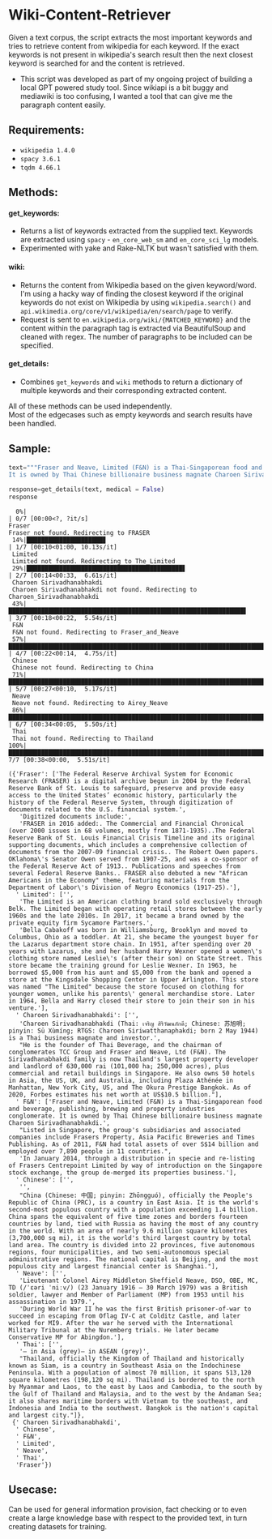 # Wiki-Content-Retriever

Given a text corpus, the script extracts the most important keywords and tries to retrieve content from wikipedia for each keyword. If the exact keywords is not present in wikipedia's search result then the next closest keyword is searched for and the content is retrieved.

- This script was developed as part of my ongoing project of building a local GPT powered study tool. Since wikiapi is a bit buggy and mediawiki is too confusing, I wanted a tool that can give me the paragraph content easily. 

## Requirements:
- `wikipedia 1.4.0`
- `spacy 3.6.1`
- `tqdm 4.66.1`

## Methods:
#### get_keywords:
- Returns a list of keywords extracted from the supplied text. Keywords are extracted using `spacy` - `en_core_web_sm` and `en_core_sci_lg` models.
- Experimented with yake and Rake-NLTK but wasn't satisfied with them.

#### wiki:
- Returns the content from Wikipedia based on the given keyword/word. I'm using a hacky way of finding the closest keyword if the original keywords do not exist on Wikipedia by using `wikipedia.search()` and `api.wikimedia.org/core/v1/wikipedia/en/search/page` to verify.
- Request is sent to `en.wikipedia.org/wiki/{MATCHED_KEYWORD}`  and the content within the paragraph tag is extracted via BeautifulSoup and cleaned with regex. The number of paragraphs to be included can be specified.

#### get_details:
- Combines `get_keywords` and `wiki` methods to return a dictionary of multiple keywords and their corresponding extracted content.

All of these methods can be used independently.  
Most of the edgecases such as empty keywords and search results have been handled.

## Sample:

```python
text="""Fraser and Neave, Limited (F&N) is a Thai-Singaporean food and beverage, publishing, brewing and property industries conglomerate.
It is owned by Thai Chinese billionaire business magnate Charoen Sirivadhanabhakdi."""

response=get_details(text, medical = False)
response
```
```
  0%|                                                                                                                                                                 | 0/7 [00:00<?, ?it/s]
Fraser
Fraser not found. Redirecting to FRASER
 14%|█████████████████████▊                                                                                                                                   | 1/7 [00:10<01:00, 10.13s/it]
 Limited
 Limited not found. Redirecting to The_Limited
 29%|███████████████████████████████████████████▋                                                                                                             | 2/7 [00:14<00:33,  6.61s/it]
 Charoen Sirivadhanabhakdi
 Charoen Sirivadhanabhakdi not found. Redirecting to Charoen_Sirivadhanabhakdi
 43%|█████████████████████████████████████████████████████████████████▌                                                                                       | 3/7 [00:18<00:22,  5.54s/it]
 F&N
 F&N not found. Redirecting to Fraser_and_Neave
 57%|███████████████████████████████████████████████████████████████████████████████████████▍                                                                 | 4/7 [00:22<00:14,  4.75s/it]
 Chinese
 Chinese not found. Redirecting to China
 71%|█████████████████████████████████████████████████████████████████████████████████████████████████████████████▎                                           | 5/7 [00:27<00:10,  5.17s/it]
 Neave
 Neave not found. Redirecting to Airey_Neave
 86%|███████████████████████████████████████████████████████████████████████████████████████████████████████████████████████████████████▏                     | 6/7 [00:34<00:05,  5.50s/it]
 Thai
 Thai not found. Redirecting to Thailand
100%|█████████████████████████████████████████████████████████████████████████████████████████████████████████████████████████████████████████████████████████| 7/7 [00:38<00:00,  5.51s/it]
```
```
({'Fraser': ['The Federal Reserve Archival System for Economic Research (FRASER) is a digital archive begun in 2004 by the Federal Reserve Bank of St. Louis to safeguard, preserve and provide easy access to the United States’ economic history, particularly the history of the Federal Reserve System, through digitization of documents related to the U.S. financial system.',
   'Digitized documents include:',
   'FRASER in 2016 added:. The Commercial and Financial Chronical (over 2000 issues in 68 volumes, mostly from 1871-1935)..The Federal Reserve Bank of St. Louis Financial Crisis Timeline and its original supporting documents, which includes a comprehensive collection of documents from the 2007-09 financial crisis.. The Robert Owen papers. OKlahoma\'s Senator Owen served from 1907-25, and was a co-sponsor of the Federal Reserve Act of 1913.. Publications and speeches from several Federal Reserve Banks.. FRASER also debuted a new "African Americans in the Economy" theme, featuring materials from the Department of Labor\'s Division of Negro Economics (1917-25).'],
  ' Limited': ['',
   'The Limited is an American clothing brand sold exclusively through Belk. The Limited began with operating retail stores between the early 1960s and the late 2010s. In 2017, it became a brand owned by the private equity firm Sycamore Partners.',
   'Bella Cabakoff was born in Williamsburg, Brooklyn and moved to Columbus, Ohio as a toddler. At 21, she became the youngest buyer for the Lazarus department store chain. In 1951, after spending over 20 years with Lazarus, she and her husband Harry Wexner opened a women\'s clothing store named Leslie\'s (after their son) on State Street. This store became the training ground for Leslie Wexner. In 1963, he borrowed $5,000 from his aunt and $5,000 from the bank and opened a store at the Kingsdale Shopping Center in Upper Arlington. This store was named "The Limited" because the store focused on clothing for younger women, unlike his parents\' general merchandise store. Later in 1964, Bella and Harry closed their store to join their son in his venture.'],
  ' Charoen Sirivadhanabhakdi': ['',
   'Charoen Sirivadhanabhakdi (Thai: เจริญ สิริวัฒนภักดี; Chinese: 苏旭明; pinyin: Sū Xùmíng; RTGS: Charoen Siriwatthanaphakdi; born 2 May 1944) is a Thai business magnate and investor.',
   "He is the founder of Thai Beverage, and the chairman of conglomerates TCC Group and Fraser and Neave, Ltd (F&N). The Sirivadhanabhakdi family is now Thailand's largest property developer and landlord of 630,000 rai (101,000 ha; 250,000 acres), plus commercial and retail buildings in Singapore. He also owns 50 hotels in Asia, the US, UK, and Australia, including Plaza Athénée in Manhattan, New York City, US, and The Okura Prestige Bangkok. As of 2020, Forbes estimates his net worth at US$10.5 billion."],
  ' F&N': ['Fraser and Neave, Limited (F&N) is a Thai-Singaporean food and beverage, publishing, brewing and property industries conglomerate. It is owned by Thai Chinese billionaire business magnate Charoen Sirivadhanabhakdi.',
   "Listed in Singapore, the group's subsidiaries and associated companies include Frasers Property, Asia Pacific Breweries and Times Publishing. As of 2011, F&N had total assets of over S$14 billion and employed over 7,890 people in 11 countries.",
   'In January 2014, through a distribution in specie and re-listing of Frasers Centrepoint Limited by way of introduction on the Singapore stock exchange, the group de-merged its properties business.'],
  ' Chinese': ['',
   '',
   "China (Chinese: 中国; pinyin: Zhōngguó), officially the People's Republic of China (PRC), is a country in East Asia. It is the world's second-most populous country with a population exceeding 1.4 billion. China spans the equivalent of five time zones and borders fourteen countries by land, tied with Russia as having the most of any country in the world. With an area of nearly 9.6 million square kilometres (3,700,000 sq mi), it is the world's third largest country by total land area. The country is divided into 22 provinces, five autonomous regions, four municipalities, and two semi-autonomous special administrative regions. The national capital is Beijing, and the most populous city and largest financial center is Shanghai."],
  ' Neave': ['',
   'Lieutenant Colonel Airey Middleton Sheffield Neave, DSO, OBE, MC, TD (/ˈɛəri ˈniːv/) (23 January 1916 – 30 March 1979) was a British soldier, lawyer and Member of Parliament (MP) from 1953 until his assassination in 1979.',
   'During World War II he was the first British prisoner-of-war to succeed in escaping from Oflag IV-C at Colditz Castle, and later worked for MI9. After the war he served with the International Military Tribunal at the Nuremberg trials. He later became Conservative MP for Abingdon.'],
  ' Thai': ['',
   '– in Asia (grey)– in ASEAN (grey)',
   "Thailand, officially the Kingdom of Thailand and historically known as Siam, is a country in Southeast Asia on the Indochinese Peninsula. With a population of almost 70 million, it spans 513,120 square kilometres (198,120 sq mi). Thailand is bordered to the north by Myanmar and Laos, to the east by Laos and Cambodia, to the south by the Gulf of Thailand and Malaysia, and to the west by the Andaman Sea; it also shares maritime borders with Vietnam to the southeast, and Indonesia and India to the southwest. Bangkok is the nation's capital and largest city."]},
 {' Charoen Sirivadhanabhakdi',
  ' Chinese',
  ' F&N',
  ' Limited',
  ' Neave',
  ' Thai',
  'Fraser'})
```

## Usecase:
Can be used for general information provision, fact checking or to even create a large knowledge base with respect to the provided text, in turn creating datasets for training.
